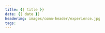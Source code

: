 ```yaml
---
title: {{ title }}
date: {{ date }}
headerimg: images/comm-header/experience.jpg
tags: 
---
```

<!-- more -->